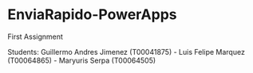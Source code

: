 # EnviaRapido-PowerApps
First Assignment

Students: Guillermo Andres Jimenez (T00041875) - Luis Felipe Marquez (T00064865) - Maryuris Serpa (T00064505)
